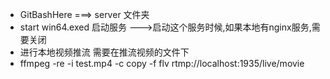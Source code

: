 * GitBashHere ===> server 文件夹 
* start win64.exed 启动服务 --->启动这个服务时候,如果本地有nginx服务,需要关闭
* 进行本地视频推流 需要在推流视频的文件下
* ffmpeg -re -i test.mp4 -c copy -f flv rtmp://localhost:1935/live/movie 